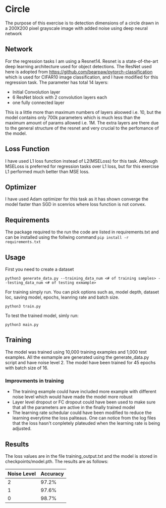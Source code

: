 # Circle
The purpose of this exercise is to detection dimensions of a circle drawn in a 200X200 pixel grayscale image with added noise using deep neural network

## Network 

For the regression tasks I am using a Resnet14. Resnet is a state-of-the-art deep learning architecture used for object detections. The ResNet used here is adopted from https://github.com/bearpaw/pytorch-classification which is used for CIFAR10 image classification, and I have modified for this regression task. The parameter has total 14 layers: 
  * Initial Convolution layer
  * 6 ResNet block with 2 convolution layers each
  * one fully connected layer
  
This is a little more than maximum numbers of layers aloowed i.e. 10, but the model contains only 700k parameters which is much less than the maximum amount of params allowed i.e. 1M. The extra layers are there due to the general structure of the resnet and very crucial to the perfomance of the model.

## Loss Function

I have used L1 loss function instead of L2(MSELoss) for this task. Although MSELoss is preferred for regression tasks over L1 loss, but for this exercise L1 performed much better than MSE loss.

## Optimizer 

I have used Adam optimizer for this task as it has shown converge the model faster than SGD in scenrios where loss function is not  convex. 

## Requirements

The package required to the run the code are listed in requirements.txt and can be installed using the follwing command
```pip install -r requirements.txt```

## Usage

First you need to create a dataset 
```
python3 generate_data.py --training_data_num <# of training samples> --testing_data_num <# of testing exmample>
```
For training simply run. You can pick options such as, model depth, dataset loc, saving model, epochs, leanring rate and batch size.
```
python3 train.py
```
To test the trained model, simly run: 
```
python3 main.py
```

## Training

The model was trained using 10,000 training examples and 1,000 test examples. All the exmample are generated using the generate_data.py script and have noise level 2. The model have been trained for 45 epochs with batch size of 16. 

### Improvments in training
* The training example could have included more example with different noise level which would have made the model more robust
* Layer level dropout or FC dropout could have been used to make sure that all the parameters are active in the finally trained model
* The learning rate schedular could have been modified to reduce the learning everytime the loss palteaus. One can notice from the log files that the loss hasn't conpletely plateuded when the learning rate is being adjusted.

## Results

The loss values are in the file training_output.txt and the model is stored in checkpoints/model.pth. The results are as follows: 

| Noise Level      | Accuracy    |
| -----------      | ----------- |
| 2                | 97.2%       |
| 1                | 97.6%       |
| 0                | 98.7%       |
